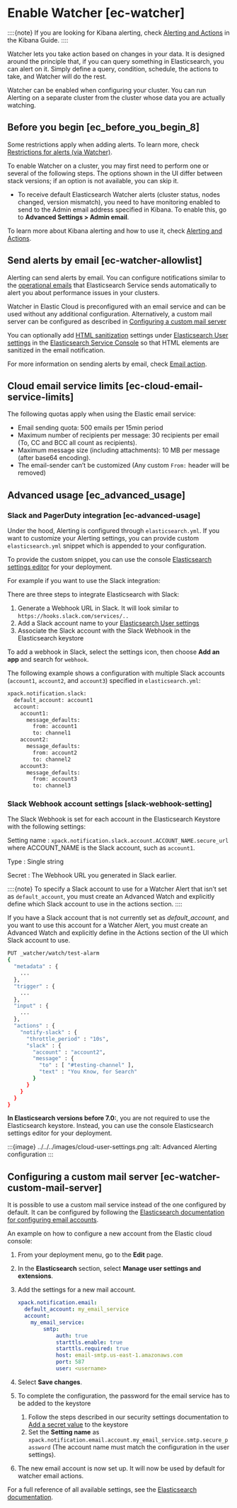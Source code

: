 # Enable Watcher [ec-watcher]

::::{note}
If you are looking for Kibana alerting, check [Alerting and Actions](../../../explore-analyze/alerts.md) in the Kibana Guide.
::::


Watcher lets you take action based on changes in your data. It is designed around the principle that, if you can query something in Elasticsearch, you can alert on it. Simply define a query, condition, schedule, the actions to take, and Watcher will do the rest.

Watcher can be enabled when configuring your cluster. You can run Alerting on a separate cluster from the cluster whose data you are actually watching.


## Before you begin [ec_before_you_begin_8]

Some restrictions apply when adding alerts. To learn more, check [Restrictions for alerts (via Watcher)](../../../deploy-manage/deploy/elastic-cloud/restrictions-known-problems.md#ec-restrictions-watcher).

To enable Watcher on a cluster, you may first need to perform one or several of the following steps. The options shown in the UI differ between stack versions; if an option is not available, you can skip it.

* To receive default Elasticsearch Watcher alerts (cluster status, nodes changed, version mismatch), you need to have monitoring enabled to send to the Admin email address specified in Kibana. To enable this, go to **Advanced Settings > Admin email**.

To learn more about Kibana alerting and how to use it, check [Alerting and Actions](../../../explore-analyze/alerts.md).


## Send alerts by email [ec-watcher-allowlist]

Alerting can send alerts by email. You can configure notifications similar to the [operational emails](../../../deploy-manage/cloud-organization/operational-emails.md) that Elasticsearch Service sends automatically to alert you about performance issues in your clusters.

Watcher in Elastic Cloud is preconfigured with an email service and can be used without any additional configuration. Alternatively, a custom mail server can be configured as described in [Configuring a custom mail server](../../../explore-analyze/alerts-cases/watcher.md#ec-watcher-custom-mail-server)

You can optionally add [HTML sanitization](../../../explore-analyze/alerts-cases/watcher/actions-email.md#email-html-sanitization) settings under [Elasticsearch User settings](../../../deploy-manage/deploy/elastic-cloud/edit-stack-settings.md) in the [Elasticsearch Service Console](https://cloud.elastic.co?page=docs&placement=docs-body) so that HTML elements are sanitized in the email notification.

For more information on sending alerts by email, check [Email action](../../../explore-analyze/alerts-cases/watcher/actions-email.md).


## Cloud email service limits [ec-cloud-email-service-limits]

The following quotas apply when using the Elastic email service:

* Email sending quota: 500 emails per 15min period
* Maximum number of recipients per message: 30 recipients per email (To, CC and BCC all count as recipients).
* Maximum message size (including attachments): 10 MB per message (after base64 encoding).
* The email-sender can’t be customized (Any custom `From:` header will be removed)


## Advanced usage [ec_advanced_usage]


### Slack and PagerDuty integration [ec-advanced-usage]

Under the hood, Alerting is configured through `elasticsearch.yml`. If you want to customize your Alerting settings, you can provide custom `elasticsearch.yml` snippet which is appended to your configuration.

To provide the custom snippet, you can use the console [Elasticsearch settings editor](../../../deploy-manage/deploy/elastic-cloud/edit-stack-settings.md) for your deployment.

For example if you want to use the Slack integration:

There are three steps to integrate Elasticsearch with Slack:

1. Generate a Webhook URL in Slack.  It will look similar to `https://hooks.slack.com/services/..`
2. Add a Slack account name to your [Elasticsearch User settings](../../../deploy-manage/deploy/elastic-cloud/edit-stack-settings.md)
3. Associate the Slack account with the Slack Webhook in the Elasticsearch keystore

To add a webhook in Slack, select the settings icon, then choose **Add an app** and search for `webhook`.

The following example shows a configuration with multiple Slack accounts (`account1`, `account2`, and `account3`) specified in `elasticsearch.yml`:

```sh
xpack.notification.slack:
  default_account: account1
  account:
    account1:
      message_defaults:
        from: account1
        to: channel1
    account2:
      message_defaults:
        from: account2
        to: channel2
    account3:
      message_defaults:
        from: account3
        to: channel3
```


### Slack Webhook account settings [slack-webhook-setting]

The Slack Webhook is set for each account in the Elasticsearch Keystore with the following settings:

Setting name
:   `xpack.notification.slack.account.ACCOUNT_NAME.secure_url` where ACCOUNT_NAME is the Slack account, such as `account1`.

Type
:   Single string

Secret
:   The Webhook URL you generated in Slack earlier.

::::{note}
To specify a Slack account to use for a Watcher Alert that isn’t set as `default_account`, you must create an Advanced Watch and explicitly define which Slack account to use in the actions section.
::::


If you have a Slack account that is not currently set as *default_account*, and you want to use this account for a Watcher Alert, you must create an Advanced Watch and explicitly define in the Actions section of the UI which Slack account to use.

```sh
PUT _watcher/watch/test-alarm
{
  "metadata" : {
    ...
  },
  "trigger" : {
    ...
  },
  "input" : {
    ...
  },
  "actions" : {
    "notify-slack" : {
      "throttle_period" : "10s",
      "slack" : {
        "account" : "account2",
        "message" : {
          "to" : [ "#testing-channel" ],
          "text" : "You Know, for Search"
        }
      }
    }
  }
}
```

**In Elasticsearch versions before 7.0:**, you are not required to use the Elasticsearch keystore. Instead, you can use the console Elasticsearch settings editor for your deployment.

:::{image} ../../../images/cloud-user-settings.png
:alt: Advanced Alerting configuration
:::


## Configuring a custom mail server [ec-watcher-custom-mail-server]

It is possible to use a custom mail service instead of the one configured by default. It can be configured by following the [Elasticsearch documentation for configuring email accounts](https://www.elastic.co/guide/en/elasticsearch/reference/current/actions-email.html).

An example on how to configure a new account from the Elastic cloud console:

1. From your deployment menu, go to the **Edit** page.
2. In the **Elasticsearch** section, select **Manage user settings and extensions**.
3. Add the settings for a new mail account.

    ```yaml
    xpack.notification.email:
      default_account: my_email_service
      account:
        my_email_service:
            smtp:
                auth: true
                starttls.enable: true
                starttls.required: true
                host: email-smtp.us-east-1.amazonaws.com
                port: 587
                user: <username>
    ```

4. Select **Save changes**.
5. To complete the configuration, the password for the email service has to be added to the keystore

    1. Follow the steps described in our security settings documentation to [Add a secret value](../../../deploy-manage/security/secure-settings.md#ec-add-secret-values) to the keystore
    2. Set the **Setting name** as `xpack.notification.email.account.my_email_service.smtp.secure_password` (The account name must match the configuration in the user settings).

6. The new email account is now set up. It will now be used by default for watcher email actions.

For a full reference of all available settings, see the [Elasticsearch documentation](https://www.elastic.co/guide/en/elasticsearch/reference/current/notification-settings.html#email-notification-settings).

